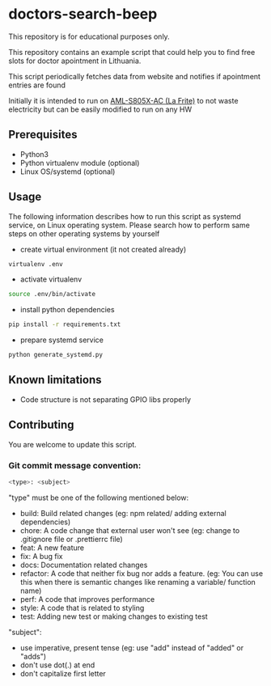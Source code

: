# doctors-search-beep

This repository is for educational purposes only.

This repository contains an example script that could help you to find free
slots for doctor apointment in Lithuania.

This script periodically fetches data from website and notifies if apointment
entries are found

Initially it is intended to run on [AML-S805X-AC (La Frite)](https://libre.computer/products/s805x/)
to not waste electricity but can be easily modified to run on any HW

## Prerequisites

* Python3
* Python virtualenv module (optional)
* Linux OS/systemd (optional)

## Usage

The following information describes how to run this script as systemd service,
on Linux operating system. Please search how to perform same steps on other
operating systems by yourself

* create virtual environment (it not created already)
```bash
virtualenv .env
```

* activate virtualenv
```bash
source .env/bin/activate
```

* install python dependencies
```bash
pip install -r requirements.txt
```

* prepare systemd service
```bash
python generate_systemd.py
```

## Known limitations

* Code structure is not separating GPIO libs properly

## Contributing

You are welcome to update this script.

### Git commit message convention:
```bash                                                                                                                 
<type>: <subject>                                                                                                 
```  
"type" must be one of the following mentioned below: 
* build: Build related changes (eg: npm related/ adding external dependencies)
* chore: A code change that external user won't see (eg: change to .gitignore file or .prettierrc file)
* feat: A new feature
* fix: A bug fix
* docs: Documentation related changes
* refactor: A code that neither fix bug nor adds a feature. (eg: You can use this when there is semantic changes like renaming a variable/ function name)
* perf: A code that improves performance
* style: A code that is related to styling
* test: Adding new test or making changes to existing test

"subject":
* use imperative, present tense (eg: use "add" instead of "added" or "adds")
* don't use dot(.) at end
* don't capitalize first letter

